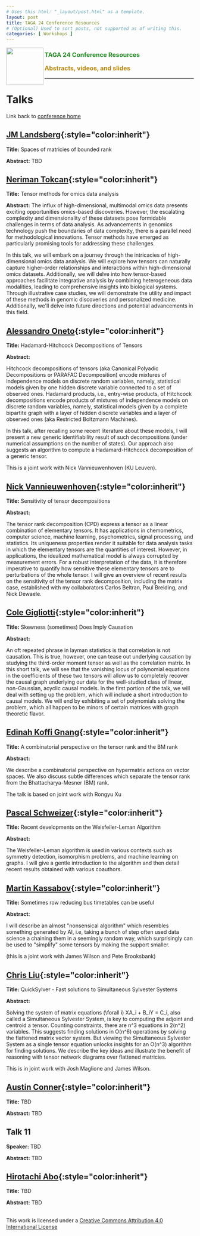 ```yaml
---
# Uses this html: "_layout/post.html" as a template.
layout: post 
title: TAGA 24 Conference Resources
# (Optional) Used to sort posts, not supported as of writing this.
categories: [ Workshops ]
---
```


<img src="/uploads/images/TAGA_2024.png" width=100 align="left">
<H3><p style="color:ForestGreen"><i class='fas fa-chalkboard-teacher'></i> TAGA 24 Conference Resources</p>
<p style="color:DarkGoldenRod" >Abstracts, videos, and slides</p></H3>

 
---
# Talks

Link back to [conference home](./TAGA-2024)

## [JM Landsberg](#jm-landsberg){:style="color:inherit"}

**Title:** Spaces of matricies of bounded rank

**Abstract:** TBD

## [Neriman Tokcan](#neriman-tokcan){:style="color:inherit"}

**Title:** Tensor methods for omics data analysis

**Abstract:** 
The influx of high-dimensional, multimodal omics data presents exciting opportunities omics-based discoveries. However, the escalating complexity and dimensionality of these datasets pose formidable challenges in terms of data analysis. As advancements in genomics technology push the boundaries of data complexity, there is a parallel need for methodological innovations. Tensor methods have emerged as particularly promising tools for addressing these challenges.

 

In this talk, we will embark on a journey through the intricacies of high-dimensional omics data analysis. We will explore how tensors can naturally capture higher-order relationships and interactions within high-dimensional omics datasets. Additionally, we will delve into how tensor-based approaches facilitate integrative analysis by combining heterogeneous data modalities, leading to comprehensive insights into biological systems. Through illustrative case studies, we will demonstrate the utility and impact of these methods in genomic discoveries and personalized medicine. Additionally, we'll delve into future directions and potential advancements in this field.

## [Alessandro Oneto](#alessandro-oneto){:style="color:inherit"}

**Title:**  Hadamard-Hitchcock Decompositions of Tensors

**Abstract:** 

Hitchcock decompositions of tensors (aka Canonical Polyadic Decompositions or PARAFAC Decomposition) encode mixtures of independence models on discrete random variables, namely, statistical models given by one hidden discrete variable connected to a set of observed ones. Hadamard products, i.e., entry-wise products, of Hitchcock decompositions encode products of mixtures of independence models on discrete random variables, namely, statistical models given by a complete bipartite graph with a layer of hidden discrete variables and a layer of observed ones (aka Restricted Boltzmann Machines).

In this talk, after recalling some recent literature about these models, I will present a new generic identifiability result of such decompositions (under numerical assumptions on the number of states). Our approach also suggests an algorithm to compute a Hadamard-Hitchcock decomposition of a generic tensor.

This is a joint work with Nick Vannieuwenhoven (KU Leuven).

## [Nick Vannieuwenhoven](#nick-vannieuwenhoven){:style="color:inherit"}

**Title:** Sensitivity of tensor decompositions 

**Abstract:** 

The tensor rank decomposition (CPD) express a tensor as a linear combination of elementary tensors. It has applications in chemometrics, computer science, machine learning, psychometrics, signal processing, and statistics. Its uniqueness properties render it suitable for data analysis tasks in which the elementary tensors are the quantities of interest. However, in applications, the idealized mathematical model
is always corrupted by measurement errors. For a robust interpretation of the data, it is therefore imperative to quantify how sensitive these elementary tensors are to perturbations of the whole tensor. I will give an overview of recent results on the sensitivity of the tensor rank decomposition, including the matrix case, established with my collaborators Carlos Beltran, Paul Breiding, and Nick Dewaele.

## [Cole Gigliotti](#cole-gigliotti){:style="color:inherit"}

**Title:**  Skewness (sometimes) Does Imply Causation

**Abstract:** 

An oft repeated phrase in layman statistics is that correlation is not
causation. This is true, however, one can tease out underlying causation by
studying the third-order moment tensor as well as the correlation matrix.
In this short talk, we will see that the vanishing locus of polynomial
equations in the coefficients of these two tensors will allow us to
completely recover the causal graph underlying our data for the
well-studied class of linear, non-Gaussian, acyclic causal models. In the
first portion of the talk, we will deal with setting up the problem, which
will include a short introduction to causal models. We will end by
exhibiting a set of polynomials solving the problem, which all happen to be
minors of certain matrices with graph theoretic flavor.

## [Edinah Koffi Gnang](#edinah-koffi-gnang){:style="color:inherit"}

**Title:** A combinatorial perspective on the tensor rank and the BM rank

**Abstract:** 

We describe a combinatorial perspective on hypermatrix actions on vector spaces. We also discuss subtle differences which separate the tensor rank from the Bhattacharya-Mesner (BM) rank.

The talk is based on joint work with Rongyu Xu

## [Pascal Schweizer](#pascal-schweizer){:style="color:inherit"}

**Title:**  Recent developments on the Weisfeiler-Leman Algorithm

**Abstract:** 

The Weisfeiler-Leman algorithm is used in various contexts such as symmetry detection, isomorphism problems, and machine learning on graphs.
I will give a gentle introduction to the algorithm and then detail recent results obtained with various coauthors.


## [Martin Kassabov](#martin-kassabov){:style="color:inherit"}

**Title:**  Sometimes row reducing bus timetables can be useful

**Abstract:** 

I will describe an almost "nonsensical algorithm" which resembles
something generated by AI, i.e, taking a bunch of step often used data
science a chaining them in a seemingly random way, which surprisingly
can be used to "simplify" some tensors by making the support
smaller.

(this is a joint work with James Wilson and Pete Brooksbank)

## [Chris Liu](#chris-liu){:style="color:inherit"}

**Title:**  QuickSylver - Fast solutions to Simultaneous Sylvester Systems

**Abstract:**

Solving the system of matrix equations (\forall i) XA_i + B_iY = C_i, also called a Simultaneous Sylvester System, is key to computing the adjoint and centroid a tensor. Counting constraints, there are n^3 equations in 2(n^2) variables. This suggests finding solutions in O(n^6) operations by solving the flattened matrix vector system. But viewing the Simultaneous Sylvester System as a single tensor equation unlocks insights for an O(n^3) algorithm for finding solutions. We describe the key ideas and illustrate the benefit of reasoning with tensor network diagrams over flattened matricies.

This is in joint work with Josh Maglione and James Wilson.

## [Austin Conner](#austin-conner){:style="color:inherit"}

**Title:**  TBD

**Abstract:** TBD

## Talk 11

**Speaker:**  TBD

**Abstract:** TBD

## [Hirotachi Abo](#hirotachi-abo){:style="color:inherit"}

**Title:**  TBD

**Abstract:** TBD

<!-- Example video embed snippet
<iframe width="560" height="315" src="https://www.youtube.com/embed/VqteyFC3M60?si=EbfzhFNSYzOr0RW4" title="YouTube video player" frameborder="0" allow="accelerometer; autoplay; clipboard-write; encrypted-media; gyroscope; picture-in-picture; web-share" referrerpolicy="strict-origin-when-cross-origin" allowfullscreen></iframe>
-->


<br/>This work is licensed under a <a rel="license" href="http://creativecommons.org/licenses/by/4.0/" target="_blank">Creative Commons Attribution 4.0 International License</a>